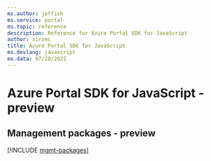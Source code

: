 ```yaml
---
ms.author: jeffish
ms.service: portal
ms.topic: reference
description: Reference for Azure Portal SDK for JavaScript
author: xirzec
title: Azure Portal SDK for JavaScript
ms.devlang: javascript
ms.data: 07/28/2022
---
```

# Azure Portal SDK for JavaScript - preview

## Management packages - preview
[!INCLUDE [mgmt-packages](portal-mgmt-index.md)]
